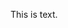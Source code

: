 <!-- >>>>>> BEGIN GENERATED FILE (include): SOURCE C:/Users/Burdette/Documents/GitHub/markdown_helper/test/include/templates/text_markdown.md -->
<!-- >>>>>> BEGIN INCLUDED FILE (markdown): SOURCE C:/Users/Burdette/Documents/GitHub/markdown_helper/test/include/includes/text.txt -->
This is text.
<!-- <<<<<< END INCLUDED FILE (markdown): SOURCE C:/Users/Burdette/Documents/GitHub/markdown_helper/test/include/includes/text.txt -->
<!-- <<<<<< END GENERATED FILE (include): SOURCE C:/Users/Burdette/Documents/GitHub/markdown_helper/test/include/templates/text_markdown.md -->
